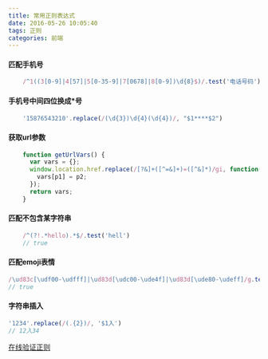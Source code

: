 ```yaml
---
title: 常用正则表达式
date: 2016-05-26 10:05:40
tags: 正则
categories: 前端
---
```

#### 匹配手机号
```javascript
    /^1((3[0-9]|4[57]|5[0-35-9]|7[0678]|8[0-9])\d{8}$)/.test('电话号码')
```
#### 手机号中间四位换成*号
```javascript
    '15876543210'.replace(/(\d{3})\d{4}(\d{4})/, "$1****$2")
```
#### 获取url参数
```javascript
    function getUrlVars() {
      var vars = {};
      window.location.href.replace(/[?&]+([^=&]+)=([^&]*)/gi, function(match, p1, p2) {
        vars[p1] = p2;
      });
      return vars;
    }
```

<!--more-->

#### 匹配不包含某字符串
```javascript
    /^(?!.*hello).*$/.test('hell')
    // true
```
#### 匹配emoji表情
```javascript
/\ud83c[\udf00-\udfff]|\ud83d[\udc00-\ude4f]|\ud83d[\ude80-\udeff]/g.test('😀')
// true
```
#### 字符串插入
```javascript
'1234'.replace(/(.{2})/, '$1入')
// 12入34
```
[在线验证正则](https://regex101.com/)
